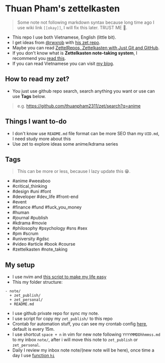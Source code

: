 # Thuan Pham's zettelkasten

> Some note not following markdown syntax because long time ago I use wiki link `[[okay]]`, I will fix this later. TRUST ME 🤣.

- This repo I use both Vietnamese, English (little bit).
- I get ideas from [@rwxrob](https://github.com/rwxrob) with [his zet repo](https://github.com/rwxrob/zet).
- Maybe you can read [ZettelRepos, Zettelkasten with Just Git and GitHub](https://github.com/rwxrob/zet/tree/main/20210502004642).
- If you don't know what is **Zettelkasten note-taking system**, I recommend you [read this](https://zettelkasten.de/posts/overview/).
- If you can read Vietnamese you can visit [my blog](http://thuanpham2311.github.io/).

## How to read my zet?

- You just use github repo search, search anything you want or use can use **Tags** below.
> e.g. <https://github.com/thuanpham2311/zet/search?q=anime>

## Things I want to-do

- I don't know use `README.md` file format can be more SEO than my `UID.md`, I need study more about this
- Use zet to explore ideas some anime/kdrama series

## Tags

> This can be more or less, because I lazy update this 😁.

- #anime #weeaboo
- #critical_thinking
- #design #uni #font
- #developer #dev_life #front-end
- #event
- #finance #fund #fuck_you_money
- #human
- #journal #publish
- #kdrama #movie
- #philosophy #psychology #sns #sex
- #pm #scrum
- #university #gdsc
- #video #article #book #course
- #zettelkasten #note_taking

## My setup

- I use nvim and [this script to make my life easy](https://github.com/thuanpham2311/dotfiles/search?q=ZettelHome&type=)
- This my folder structure:

```
- note/
  + zet_publish/
  + zet_personal/
  + README.md
```

- I use github private repo for sync my note.
- I use script for copy my `zet_publish/` to this repo
- Crontab for automation stuff, you can see my crontab config [here](https://github.com/thuanpham2311/dotfiles/search?q=crontab), default is every 15m.
- I use shortcut `space + n` in vim for new note following `YYYYMMDDhhmmss.md` to my inbox `note/`, after i will move this note to `zet_publish` or `zet_personal`.
- Daily I review my inbox note note/(new note will be here), once time a day I use [function `hi`](https://github.com/thuanpham2311/dotfiles/blob/7c82f0f8f6565d343731fe9977792f67370ae7a6/zsh/zshrc#L180)
